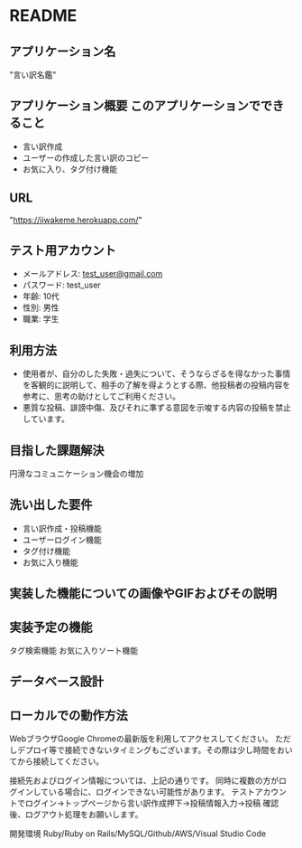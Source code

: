 # README

## アプリケーション名
"言い訳名鑑"

## アプリケーション概要 このアプリケーションでできること
 * 言い訳作成
 * ユーザーの作成した言い訳のコピー
 * お気に入り、タグ付け機能

## URL
 "https://iiwakeme.herokuapp.com/"

## テスト用アカウント
 * メールアドレス:  test_user@gmail.com
 * パスワード: test_user
 * 年齢: 10代
 * 性別: 男性
 * 職業: 学生

## 利用方法
* 使用者が、自分のした失敗・過失について、そうならざるを得なかった事情を客観的に説明して、相手の了解を得ようとする際、他投稿者の投稿内容を参考に、思考の助けとしてご利用ください。
* 悪質な投稿、誹謗中傷、及びそれに準ずる意図を示唆する内容の投稿を禁止しています。


## 目指した課題解決
円滑なコミュニケーション機会の増加

## 洗い出した要件
* 言い訳作成・投稿機能
* ユーザーログイン機能
* タグ付け機能
* お気に入り機能

## 実装した機能についての画像やGIFおよびその説明


## 実装予定の機能
タグ検索機能
お気に入りソート機能


## データベース設計

## ローカルでの動作方法

WebブラウザGoogle Chromeの最新版を利用してアクセスしてください。
ただしデプロイ等で接続できないタイミングもございます。その際は少し時間をおいてから接続してください。

接続先およびログイン情報については、上記の通りです。
同時に複数の方がログインしている場合に、ログインできない可能性があります。
テストアカウントでログイン→トップページから言い訳作成押下→投稿情報入力→投稿
確認後、ログアウト処理をお願いします。


開発環境
Ruby/Ruby on Rails/MySQL/Github/AWS/Visual Studio Code

